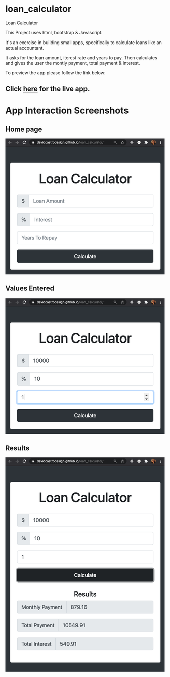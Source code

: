 # loan_calculator

Loan Calculator

This Project uses html, bootstrap & Javascript.

It's an exercise in building small apps, specifically to calculate loans like an actual accountant.

It asks for the loan amount, iterest rate and years to pay.
Then calculates and gives the user the montly payment, total payment & interest.

To preview the app please follow the link below:

## Click [here](https://davidcastrodesign.github.io/loan_calculator/) for the live app.

# App Interaction Screenshots

## Home page

![Home Page](img/loan_calculator_1.png?raw=true 'Home Page')

## Values Entered

![Values Entered](img/loan_calculator_2.png?raw=true 'Values Entered')

## Results

![Results](img/loan_calculator3.png?raw=true 'Results')
